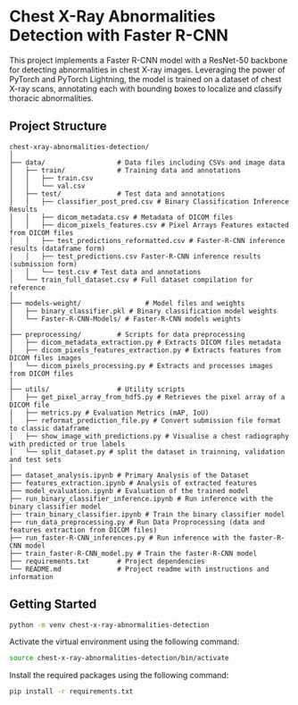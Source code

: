# Chest X-Ray Abnormalities Detection with Faster R-CNN

This project implements a Faster R-CNN model with a ResNet-50 backbone for detecting abnormalities in chest X-ray images. Leveraging the power of PyTorch and PyTorch Lightning, the model is trained on a dataset of chest X-ray scans, annotating each with bounding boxes to localize and classify thoracic abnormalities.

## Project Structure

```
chest-xray-abnormalities-detection/
│
├── data/                  # Data files including CSVs and image data
│   ├── train/             # Training data and annotations
│   │   ├── train.csv
│   │   └── val.csv
│   ├── test/              # Test data and annotations
│   │   ├── classifier_post_pred.csv # Binary Classification Inference Results
│   │   ├── dicom_metadata.csv # Metadata of DICOM files
│   │   ├── dicom_pixels_features.csv # Pixel Arrays Features extacted from DICOM files
│   │   ├── test_predictions_reformatted.csv # Faster-R-CNN inference results (dataframe form)
│   │   ├── test_predictions.csv Faster-R-CNN inference results (submission form)
│   │   └── test.csv # Test data and annotations
│   └── train_full_dataset.csv # Full dataset compilation for reference
│
├── models-weight/                # Model files and weights
│   ├── binary_classifier.pkl # Binary classification model weights
│   └── Faster-R-CNN-Models/ # Faster-R-CNN models weights
│
├── preprocessing/         # Scripts for data preprocessing
│   ├── dicom_metadata_extraction.py # Extracts DICOM files metadata
│   ├── dicom_pixels_features_extraction.py # Extracts features from DICOM files images
│   └── dicom_pixels_processing.py # Extracts and processes images from DICOM files
│
├── utils/                 # Utility scripts
│   ├── get_pixel_array_from_hdf5.py # Retrieves the pixel array of a DICOM file
│   ├── metrics.py # Evaluation Metrics (mAP, IoU)
│   ├── reformat_prediction_file.py # Convert submission file format to classic dataframe
│   ├── show_image_with_predictions.py # Visualise a chest radiography with predicted or true labels
│   └── split_dataset.py # split the dataset in trainning, validation and test sets
│
├── dataset_analysis.ipynb # Primary Analysis of the Dataset
├── features_extraction.ipynb # Analysis of extracted features
├── model_evaluation.ipynb # Evaluation of the trained model
├── run_binary_classifier_inference.ipynb # Run inference with the binary classifier model
├── train_binary_classifier.ipynb # Train the binary classifier model
├── run_data_preprocessing.py # Run Data Proprocessing (data and features extraction from DICOM files)
├── run_faster-R-CNN_inferences.py # Run inference with the faster-R-CNN model
├── train_faster-R-CNN_model.py # Train the faster-R-CNN model
├── requirements.txt       # Project dependencies
└── README.md              # Project readme with instructions and information

```

## Getting Started

```bash
python -m venv chest-x-ray-abnormalities-detection
```

Activate the virtual environment using the following command:

```bash
source chest-x-ray-abnormalities-detection/bin/activate
```

Install the required packages using the following command:

```bash
pip install -r requirements.txt
```
